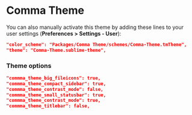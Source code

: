 # Comma Theme

You can also manually activate this theme by adding these lines to your user settings (**Preferences > Settings - User**):

```json
"color_scheme": "Packages/Comma Theme/schemes/Comma-Theme.tmTheme",
"theme": "Comma-Theme.sublime-theme",
```


### Theme options

```json
"commma_theme_big_fileicons": true,
"commma_theme_compact_sidebar": true,
"commma_theme_contrast_mode": false,
"commma_theme_small_statusbar": true,
"commma_theme_contrast_mode": true,
"commma_theme_titlebar": false,
```
